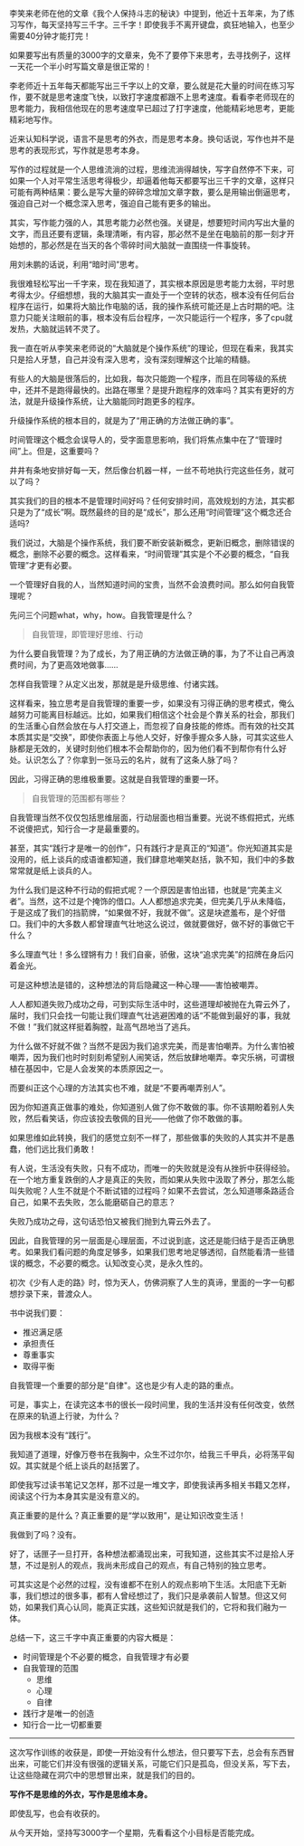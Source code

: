 李笑来老师在他的文章《我个人保持斗志的秘诀》中提到，他近十五年来，为了练习写作，每天坚持写三千字。三千字！即使我手不离开键盘，疯狂地输入，也至少需要40分钟才能打完！

如果要写出有质量的3000字的文章来，免不了要停下来思考，去寻找例子，这样一天花一个半小时写篇文章是很正常的！

李老师近十五年每天都能写出三千字以上的文章，要么就是花大量的时间在练习写作，要不就是思考速度飞快，以致打字速度都跟不上思考速度。看看李老师现在的思考能力，我相信他现在的思考速度早已超过了打字速度，他能精彩地思考，更能精彩地写作。

近来认知科学说，语言不是思考的外衣，而是思考本身。换句话说，写作也并不是思考的表现形式，写作就是思考本身。

写作的过程就是一个人思维流淌的过程，思维流淌得越快，写字自然停不下来，可如果一个人对平常生活思考得极少，却逼着他每天都要写出三千字的文章，这样只可能有两种结果：要么是写大量的碎碎念增加文章字数，要么是用输出倒逼思考，强迫自己对一个概念深入思考，强迫自己能有更多的输出。

其实，写作能力强的人，其思考能力必然也强。关键是，想要短时间内写出大量的文字，而且还要有逻辑，条理清晰，有内容，那必然不是坐在电脑前的那一刻才开始想的，那必然是在当天的各个零碎时间大脑就一直围绕一件事旋转。

用刘未鹏的话说，利用“暗时间”思考。

我很难轻松写出一千字来，现在我知道了，其实根本原因是思考能力太弱，平时思考得太少。仔细想想，我的大脑其实一直处于一个空转的状态，根本没有任何后台程序在运行，如果将大脑比作电脑的话，我的操作系统可能还是上古时期的吧。注意力只能关注眼前的事，根本没有后台程序，一次只能运行一个程序，多了cpu就发热，大脑就运转不灵了。

我一直在听从李笑来老师说的“大脑就是个操作系统”的理论，但现在看来，我其实只是拾人牙慧，自己并没有深入思考，没有深刻理解这个比喻的精髓。

有些人的大脑是很落后的，比如我，每次只能跑一个程序，而且在同等级的系统中，还并不是跑得最快的。出路在哪里？是提升跑程序的效率吗？其实有更好的方法，就是升级操作系统，让大脑能同时跑更多的程序。

升级操作系统的根本目的，就是为了“用正确的方法做正确的事”。

时间管理这个概念会误导人的，受字面意思影响，我们将焦点集中在了“管理时间”上。但是，这重要吗？

井井有条地安排好每一天，然后像台机器一样，一丝不苟地执行完这些任务，就可以了吗？

其实我们的目的根本不是管理时间好吗？任何安排时间，高效规划的方法，其实都只是为了“成长”啊。既然最终的目的是“成长”，那么还用“时间管理”这个概念还合适吗?

我们说过，大脑是个操作系统，我们要不断安装新概念，更新旧概念，删除错误的概念，删除不必要的概念。这样看来，“时间管理”其实是个不必要的概念，“自我管理”才更有必要。

一个管理好自我的人，当然知道时间的宝贵，当然不会浪费时间。那么如何自我管理呢？

先问三个问题what，why，how。自我管理是什么？

> 自我管理，即管理好思维、行动

为什么要自我管理？为了成长，为了用正确的方法做正确的事，为了不让自己再浪费时间，为了更高效地做事……

怎样自我管理？从定义出发，那就是是升级思维、付诸实践。

这样看来，独立思考是自我管理的重要一步，如果没有习得正确的思考模式，俺么越努力可能离目标越远。比如，如果我们相信这个社会是个靠关系的社会，那我们的生活重心自然会放在与人打交道上，而忽视了自身技能的修炼。而有效的社交其本质其实是“交换”，即使你表面上与他人交好，好像手握众多人脉，可其实这些人脉都是无效的，关键时刻他们根本不会帮助你的，因为他们看不到帮你有什么好处。认识怎么了？你拿到一张马云的名片，就有了这条人脉了吗？

因此，习得正确的思维极重要。这就是自我管理的重要一环。

> 自我管理的范围都有哪些？

自我管理当然不仅仅包括思维层面，行动层面也相当重要。光说不练假把式，光练不说傻把式，知行合一才是最重要的。

甚至，其实“践行才是唯一的创作”，只有践行才是真正的“知道”。你光知道其实是没用的，纸上谈兵的成语谁都知道，我们肆意地嘲笑赵括，孰不知，我们中的多数常常就是纸上谈兵的人。

为什么我们是这种不行动的假把式呢？一个原因是害怕出错，也就是“完美主义者”。当然，这不过是个掩饰的借口。人人都想追求完美，但完美几乎从未降临，于是这成了我们的挡箭牌，“如果做不好，我就不做”。这是块遮羞布，是个好借口。我们中的大多数人都曾理直气壮地这么说过，做就要做好，做不好的事做它干什么？

多么理直气壮！多么铿锵有力！我们自豪，骄傲，这块“追求完美”的招牌在身后闪着金光。

可是这种想法是错的，这种想法的背后隐藏这一种心理——害怕被嘲弄。

人人都知道失败乃成功之母，可到实际生活中时，这些道理却被抛在九霄云外了，届时，我们只会找一句能让我们理直气壮逃避困难的话“不能做到最好的事，我就不做！”我们就这样挺着胸膛，趾高气昂地当了逃兵。

为什么做不好就不做？当然不是因为我们追求完美，而是害怕嘲弄。为什么害怕被嘲弄，因为我们也时时刻刻希望别人闹笑话，然后放肆地嘲弄。幸灾乐祸，可谓根植在基因中，它是人会发笑的本质原因之一。

而要纠正这个心理的方法其实也不难，就是“不要再嘲弄别人”。

因为你知道真正做事的难处，你知道别人做了你不敢做的事。你不该期盼着别人失败，然后看笑话，你应该投去敬佩的目光——他做了你不敢做的事。

如果思维如此转换，我们的感觉立刻不一样了，那些做事的失败的人其实并不是愚蠢，他们远比我们勇敢！

有人说，生活没有失败，只有不成功，而唯一的失败就是没有从挫折中获得经验。在一个地方重复跌倒的人才是真正的失败，而如果从失败中汲取了养分，那怎么能叫失败呢？人生不就是个不断试错的过程吗？如果不去尝试，怎么知道哪条路适合自己，如果不去失败，怎么能磨砺自己的意志？

失败乃成功之母，这句话恐怕又被我们抛到九霄云外去了。

因此，自我管理的另一层面是心理层面，不过说到底，这还是能归结于是否正确思考。如果我们看问题的角度足够多，如果我们思考地足够透彻，自然能看清一些错误的概念，不必要的概念。认知改变心灵，是永久性的。

初次《少有人走的路》时，惊为天人，仿佛洞察了人生的真谛，里面的一字一句都想抄录下来，普渡众人。

书中说我们要：

- 推迟满足感
- 承担责任
- 尊重事实
- 取得平衡

自我管理一个重要的部分是“自律"。这也是少有人走的路的重点。

可是，事实上，在读完这本书的很长一段时间里，我的生活并没有任何改变，依然在原来的轨道上行驶，为什么？

因为我根本没有“践行”。

我知道了道理，好像万卷书在我胸中，众生不过尔尔，给我三千甲兵，必将荡平匈奴。其实就是个纸上谈兵的赵括罢了。

即使我写过读书笔记又怎样，那不过是一堆文字，即使我读再多相关书籍又怎样，阅读这个行为本身其实是没有意义的。

真正重要的是什么？真正重要的是“学以致用”，是让知识改变生活！

我做到了吗？没有。

好了，话匣子一旦打开，各种想法都涌现出来，可我知道，这些其实不过是拾人牙慧，不过是别人的观点，我尚未形成自己的观点，有自己特别的独立思考。

可其实这是个必然的过程，没有谁都不在别人的观点影响下生活。太阳底下无新事，我们想过的很多事，都有人曾经想过了，我们只是承袭前人智慧。但这又何妨，如果我们真心认同，能真正实践，这些知识就是我们的，它将和我们融为一体。

总结一下，这三千字中真正重要的内容大概是：

- 时间管理是个不必要的概念，自我管理才有必要
- 自我管理的范围
  - 思维
  - 心理
  - 自律
- 践行才是唯一的创造
- 知行合一比一切都重要

------

这次写作训练的收获是，即使一开始没有什么想法，但只要写下去，总会有东西冒出来，可能它们并没有很强的逻辑关系，可能它们只是孤岛，但没关系，写下去，让这些隐藏在洞穴中的思想冒出来，就是我们的目的。

**写作不是思维的外衣，写作是思维本身。**

即使乱写，也会有收获的。

从今天开始，坚持写3000字一个星期，先看看这个小目标是否能完成。
